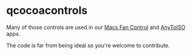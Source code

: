 # qcocoacontrols

Many of those controls are used in our [Macs Fan Control](https://crystalidea.com/anytoiso) and [AnyToISO](https://crystalidea.com/macs-fan-control) apps.

The code is far from being ideal so you're welcome to contribute.
